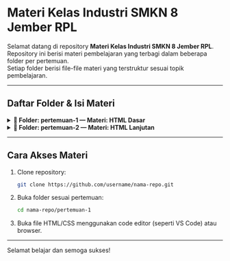 # Materi Kelas Industri SMKN 8 Jember RPL

Selamat datang di repository **Materi Kelas Industri SMKN 8 Jember RPL**.  
Repository ini berisi materi pembelajaran yang terbagi dalam beberapa folder per pertemuan.  
Setiap folder berisi file-file materi yang terstruktur sesuai topik pembelajaran.

---

## Daftar Folder & Isi Materi

<details>
  <summary><strong>📁 Folder: pertemuan-1 — Materi: HTML Dasar</strong></summary>

  - `index.html`
  - `heading.html`
  - `hyperlink.html`
  - `image.html`
  - `list.html`
  - `paragraf.html`
  - `foto.jpg`

</details>

<details>
  <summary><strong>📁 Folder: pertemuan-2 — Materi: HTML Lanjutan</strong></summary>

  - `form.html`
  - `multimedia.html`
  - `semantic.html`
  - `table.html`
  - `audio.mp3`
  - `video.mp4`

</details>

---

## Cara Akses Materi

1. Clone repository:
    ```bash
    git clone https://github.com/username/nama-repo.git
    ```
2. Buka folder sesuai pertemuan:
    ```bash
    cd nama-repo/pertemuan-1
    ```

3. Buka file HTML/CSS menggunakan code editor (seperti VS Code) atau browser.

---

Selamat belajar dan semoga sukses!